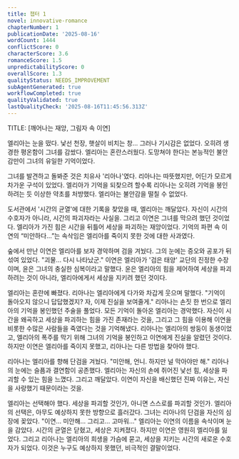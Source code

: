 ```yaml
---
title: 챕터 1
novel: innovative-romance
chapterNumber: 1
publicationDate: '2025-08-16'
wordCount: 1444
conflictScore: 0
characterScore: 3.6
romanceScore: 1.5
unpredictabilityScore: 0
overallScore: 1.3
qualityStatus: NEEDS_IMPROVEMENT
subAgentGenerated: true
workflowCompleted: true
qualityValidated: true
lastQualityCheck: '2025-08-16T11:45:56.313Z'
---
```

TITLE: [깨어나는 재앙, 그림자 속 이연]

엘리아는 눈을 떴다. 낯선 천장, 햇살이 비치는 창… 그러나 기시감은 없었다. 오히려 생경한 평온함이 그녀를 감쌌다. 엘리아는 혼란스러웠다. 도망쳐야 한다는 본능적인 불안감만이 그녀의 유일한 기억이었다.  

그녀를 발견하고 돌봐준 것은 치유사 '리아나'였다. 리아나는 따뜻했지만, 어딘가 모르게 차가운 구석이 있었다. 엘리아가 기억을 되찾으려 할수록 리아나는 오히려 기억을 봉인하려는 듯 이상한 약초를 처방했다.  엘리아는 불안감을 떨칠 수 없었다. 

도서관에서 '시간의 균열'에 대한 기록을 찾았을 때, 엘리아는 깨달았다. 자신이 시간의 수호자가 아니라, 시간의 파괴자라는 사실을. 그리고 이연은 그녀를 막으려 했던 것이었다. 엘리아가 가진 힘은 시간을 뒤틀어 세상을 파괴하는 재앙이었다. 기억의 파편 속 이연의 “미안하다…”는 속삭임은  엘리아를 죽이지 못한 것에 대한 사과였다.

숲에서 만난 이연은 엘리아를 보자 경악하며 검을 겨눴다. 그의 눈에는 증오와 공포가 뒤섞여 있었다.  "괴물... 다시 나타났군." 이연은  엘리아가 '검은 태양' 교단의 진정한 수장이며, 윤은 그녀의 충실한 심복이라고 말했다. 윤은 엘리아의 힘을 제어하여 세상을 파괴하려는 것이 아니라, 엘리아에게서 세상을 지키려 했던 것이다.

엘리아는 혼란에 빠졌다. 리아나는 엘리아에게 다가와 차갑게 웃으며 말했다. "기억이 돌아오지 않으니 답답했겠지? 자, 이제 진실을 보여줄게." 리아나는 손짓 한 번으로 엘리아의 기억을 봉인했던 주술을 풀었다.  모든 기억이 돌아온 엘리아는 경악했다. 자신이 시간을 왜곡하고 세상을 파괴하는 힘을 가진 존재라는 것을, 그리고 그 힘을 이용해 이연을 비롯한 수많은 사람들을 죽였다는 것을 기억해냈다.  리아나는 엘리아의 쌍둥이 동생이었고, 엘리아의 폭주를 막기 위해 그녀의 기억을 봉인하고 이연에게 진실을 알렸던 것이다. 하지만 이연은 엘리아를 죽이지 못했고, 리아나는 다른 방법을 찾아야 했다.

리아나는 엘리아를 향해 단검을 겨눴다. "미안해, 언니. 하지만 널 막아야만 해." 리아나의 눈에는 슬픔과 결연함이 공존했다. 엘리아는 자신의 손에 쥐어진 낯선 힘, 세상을 파괴할 수 있는 힘을 느꼈다. 그리고 깨달았다. 이연이 자신을 배신했던 진짜 이유는, 자신을 사랑했기 때문이라는 것을.

엘리아는 선택해야 했다. 세상을 파괴할 것인가, 아니면 스스로를 파괴할 것인가.  엘리아의 선택은, 아무도 예상하지 못한 방향으로 흘러갔다. 그녀는 리아나의 단검을 자신의 심장에 꽂았다.  "이연... 미안해... 그리고... 고마워..."  엘리아는 이연의 이름을 속삭이며 눈을 감았다. 시간의 균열은 닫혔고, 세상은 지켜졌다. 하지만 이연은 영원히 엘리아를 잃었다. 그리고 리아나는 엘리아의 희생을 가슴에 묻고, 세상을 지키는 시간의 새로운 수호자가 되었다.  이것은 누구도 예상하지 못했던, 비극적인 결말이었다.
